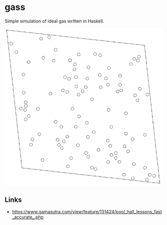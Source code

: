 # gass

Simple simulation of ideal gas written in Haskell.

![Screenshot](./Screenshot.png)

## Links

* https://www.gamasutra.com/view/feature/131424/pool_hall_lessons_fast_accurate_.php